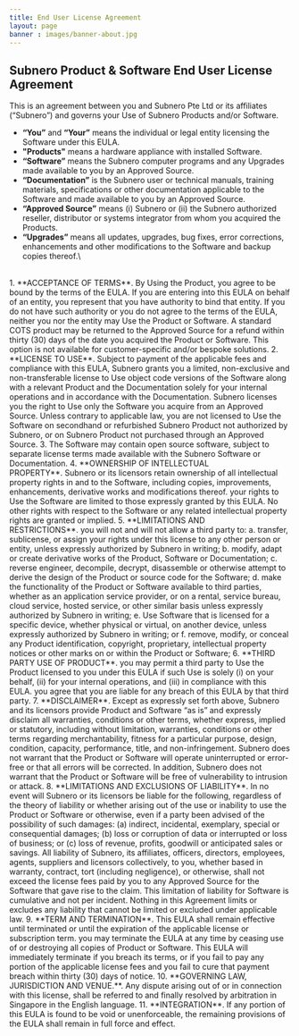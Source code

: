 ```yaml
---
title: End User License Agreement
layout: page
banner : images/banner-about.jpg
---
```


## Subnero Product & Software End User License Agreement

This is an agreement between you and Subnero Pte Ltd or its affiliates (“Subnero”) and governs your Use of Subnero Products and/or Software.

- **“You”** and **“Your”** means the individual or legal entity licensing the Software under this EULA.
- **"Products"** means a hardware appliance with installed Software.
- **“Software”** means the Subnero computer programs and any Upgrades made available to you by an Approved Source.
- **“Documentation”** is the Subnero user or technical manuals, training materials, specifications or other documentation applicable to the Software and made available to you by an Approved Source.
- **“Approved Source”** means (i) Subnero or (ii) the Subnero authorized reseller, distributor or systems integrator from whom you acquired the Products.
- **“Upgrades”** means all updates, upgrades, bug fixes, error corrections, enhancements and other modifications to the Software and backup copies thereof.\\
<br>
1. **ACCEPTANCE OF TERMS**. By Using the Product, you agree to be bound by the terms of the EULA. If you are entering into this EULA on behalf of an entity, you represent that you have authority to bind that entity. If you do not have such authority or you do not agree to the terms of the EULA, neither you nor the entity may Use the Product or Software. A standard COTS product may be returned to the Approved Source for a refund within thirty (30) days of the date you acquired the Product or Software. This option is not available for customer-specific and/or bespoke solutions.
2. **LICENSE TO USE**. Subject to payment of the applicable fees and compliance with this EULA, Subnero grants you a limited, non-exclusive and non-transferable license to Use object code versions of the Software along with a relevant Product and the Documentation solely for your internal operations and in accordance with the Documentation. Subnero licenses you the right to Use only the Software you acquire from an Approved Source. Unless contrary to applicable law, you are not licensed to Use the Software on secondhand or refurbished Subnero Product not authorized by Subnero, or on Subnero Product not purchased through an Approved Source.
3. The Software may contain open source software, subject to separate license terms made available with the Subnero Software or Documentation.
4. **OWNERSHIP OF INTELLECTUAL PROPERTY**. Subnero or its licensors retain ownership of all intellectual property rights in and to the Software, including copies, improvements, enhancements, derivative works and modifications thereof. your rights to Use the Software are limited to those expressly granted by this EULA. No other rights with respect to the Software or any related intellectual property rights are granted or implied.
5. **LIMITATIONS AND RESTRICTIONS**. you will not and will not allow a third party to:
a. transfer, sublicense, or assign your rights under this license to any other person or entity, unless expressly authorized by Subnero in writing;
b. modify, adapt or create derivative works of the Product, Software or Documentation;
c. reverse engineer, decompile, decrypt, disassemble or otherwise attempt to derive the design of the Product or source code for the Software;
d. make the functionality of the Product or Software available to third parties, whether as an application service provider, or on a rental, service bureau, cloud service, hosted service, or other similar basis unless expressly authorized by Subnero in writing;
e. Use Software that is licensed for a specific device, whether physical or virtual, on another device, unless expressly authorized by Subnero in writing; or
f. remove, modify, or conceal any Product identification, copyright, proprietary, intellectual property notices or other marks on or within the Product or Software;
6. **THIRD PARTY USE OF PRODUCT**. you may permit a third party to Use the Product licensed to you under this EULA if such Use is solely (i) on your behalf, (ii) for your internal operations, and (iii) in compliance with this EULA. you agree that you are liable for any breach of this EULA by that third party.
7. **DISCLAIMER**. Except as expressly set forth above, Subnero and its licensors provide Product and Software “as is” and expressly disclaim all warranties, conditions or other terms, whether express, implied or statutory, including without limitation, warranties, conditions or other terms regarding merchantability, fitness for a particular purpose, design, condition, capacity, performance, title, and non-infringement. Subnero does not warrant that the Product or Software will operate uninterrupted or error-free or that all errors will be corrected. In addition, Subnero does not warrant that the Product or Software will be free of vulnerability to intrusion or attack.
8. **LIMITATIONS AND EXCLUSIONS OF LIABILITY**. In no event will Subnero or its licensors be liable for the following, regardless of the theory of liability or whether arising out of the use or inability to use the Product or Software or otherwise, even if a party been advised of the possibility of such damages: (a) indirect, incidental, exemplary, special or consequential damages; (b) loss or corruption of data or interrupted or loss of business; or (c) loss of revenue, profits, goodwill or anticipated sales or savings. All liability of Subnero, its affiliates, officers, directors, employees, agents, suppliers and licensors collectively, to you, whether based in warranty, contract, tort (including negligence), or otherwise, shall not exceed the license fees paid by you to any Approved Source for the Software that gave rise to the claim. This limitation of liability for Software is cumulative and not per incident. Nothing in this Agreement limits or excludes any liability that cannot be limited or excluded under applicable law.
9. **TERM AND TERMINATION**. This EULA shall remain effective until terminated or until the expiration of the applicable license or subscription term. you may terminate the EULA at any time by ceasing use of or destroying all copies of Product or Software. This EULA will immediately terminate if you breach its terms, or if you fail to pay any portion of the applicable license fees and you fail to cure that payment breach within thirty (30) days of notice.
10. **GOVERNING LAW, JURISDICTION AND VENUE.**. Any dispute arising out of or in connection with this license, shall be referred to and finally resolved by arbitration in Singapore in the English language.
11. **INTEGRATION**. If any portion of this EULA is found to be void or unenforceable, the remaining provisions of the EULA shall remain in full force and effect.
